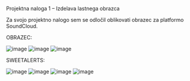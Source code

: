 Projektna naloga 1 – Izdelava lastnega obrazca

Za svojo projektno nalogo sem se odločil oblikovati obrazec za platformo SoundCloud.



OBRAZEC:

![image](https://github.com/user-attachments/assets/db276dbb-00c4-47d2-8cd0-93f44de34d50)
![image](https://github.com/user-attachments/assets/1f049392-a412-40b6-8ebb-5d09c81f4553)
![image](https://github.com/user-attachments/assets/9932ed13-d6ae-4846-8983-58993e97513d)

SWEETALERTS:

![image](https://github.com/user-attachments/assets/7d91ec5b-9ead-4ef3-8c18-175cfe4e2f4a)
![image](https://github.com/user-attachments/assets/64682fe4-e967-4358-a0e0-f35d1756cab6)
![image](https://github.com/user-attachments/assets/56739a22-d51c-4b44-a999-b58d40cd0ef3)
![image](https://github.com/user-attachments/assets/1bd1a70e-921d-4cac-bcd2-3cb3a967dedc)
